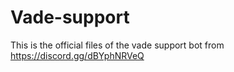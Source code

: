 # Vade-support
This is the official files of the vade support bot from https://discord.gg/dBYphNRVeQ

